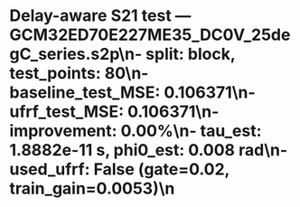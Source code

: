 # Delay-aware S21 test — GCM32ED70E227ME35_DC0V_25degC_series.s2p\n- split: block, test_points: 80\n- baseline_test_MSE: 0.106371\n- ufrf_test_MSE: 0.106371\n- improvement: 0.00%\n- tau_est: 1.8882e-11 s, phi0_est: 0.008 rad\n- used_ufrf: False (gate=0.02, train_gain=0.0053)\n